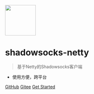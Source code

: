 ﻿<img src="../icons/ksfzhaohui.ico" width="100" >

# shadowsocks-netty

> 基于Netty的Shadowsocks客户端

- 使用方便，跨平台

[GitHub](https://github.com/ksfzhaohui/shadowsocks-netty/)
[Gitee](https://gitee.com/OutOfMemory/shadowsocks-netty)
[Get Started](#《Netty实现shadowsocks客户端》)